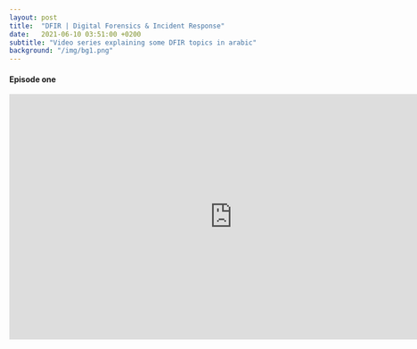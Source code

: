 ```yaml
---
layout: post
title:  "DFIR | Digital Forensics & Incident Response"
date:   2021-06-10 03:51:00 +0200
subtitle: "Video series explaining some DFIR topics in arabic"
background: "/img/bg1.png"
---
```


#### Episode one

<iframe width="800" height="440" src="https://www.youtube.com/embed/MrVkzeaHXRQ" title="YouTube video player" frameborder="0" allow="accelerometer; autoplay; clipboard-write; encrypted-media; gyroscope; picture-in-picture" allowfullscreen></iframe>
